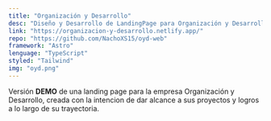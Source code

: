```yaml
---
title: "Organización y Desarrollo"
desc: "Diseño y Desarrollo de LandingPage para Organización y Desarrollo"
link: "https://organizacion-y-desarrollo.netlify.app/"
repo: "https://github.com/NachoXS15/oyd-web"
framework: "Astro"
lenguage: "TypeScript"
styled: "Tailwind"
img: "oyd.png"
---
```

Versión **DEMO** de una landing page para la empresa Organización y Desarrollo, creada con la intencion de dar alcance a sus proyectos y logros a lo largo de su trayectoria.
